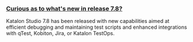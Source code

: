 ### [Curious as to what's new in release 7.8?](https://docs.katalon.com/katalon-studio/new/what-is-new.html)

Katalon Studio 7.8 has been released with new capabilities aimed at efficient debugging and maintaining test scripts and enhanced integrations with qTest, Kobiton, Jira, or Katalon TestOps. 
